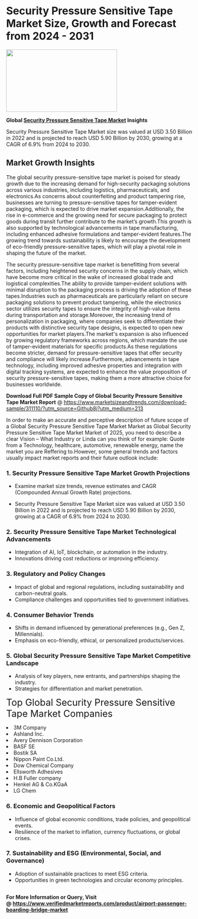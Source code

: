 <H1>Security Pressure Sensitive Tape Market Size, Growth and Forecast from 2024 - 2031</H1><img class="aligncenter size-medium wp-image-584254" src="https://thirdeyenews.in/wp-content/uploads/2024/09/Global-Market-Research-300x168.jpeg" alt="" width="300" height="168" /><p><strong>Global&nbsp;<a href="https://www.marketsizeandtrends.com/download-sample/311110/?utm_source=Github8j?utm_medium=213">Security Pressure Sensitive Tape Market</a> Insights</strong></p><p>Security Pressure Sensitive Tape Market size was valued at USD 3.50 Billion in 2022 and is projected to reach USD 5.90 Billion by 2030, growing at a CAGR of 6.9% from 2024 to 2030.</p><p><h2>Market Growth Insights</h2> <p>The global security pressure-sensitive tape market is poised for steady growth due to the increasing demand for high-security packaging solutions across various industries, including logistics, pharmaceuticals, and electronics.As concerns about counterfeiting and product tampering rise, businesses are turning to pressure-sensitive tapes for tamper-evident packaging, which is expected to drive market expansion.Additionally, the rise in e-commerce and the growing need for secure packaging to protect goods during transit further contribute to the market’s growth.This growth is also supported by technological advancements in tape manufacturing, including enhanced adhesive formulations and tamper-evident features.The growing trend towards sustainability is likely to encourage the development of eco-friendly pressure-sensitive tapes, which will play a pivotal role in shaping the future of the market.</p> <p>The security pressure-sensitive tape market is benefitting from several factors, including heightened security concerns in the supply chain, which have become more critical in the wake of increased global trade and logistical complexities.The ability to provide tamper-evident solutions with minimal disruption to the packaging process is driving the adoption of these tapes.Industries such as pharmaceuticals are particularly reliant on secure packaging solutions to prevent product tampering, while the electronics sector utilizes security tapes to ensure the integrity of high-value items during transportation and storage.Moreover, the increasing trend of personalization in packaging, where companies seek to differentiate their products with distinctive security tape designs, is expected to open new opportunities for market players.The market's expansion is also influenced by growing regulatory frameworks across regions, which mandate the use of tamper-evident materials for specific products.As these regulations become stricter, demand for pressure-sensitive tapes that offer security and compliance will likely increase.Furthermore, advancements in tape technology, including improved adhesive properties and integration with digital tracking systems, are expected to enhance the value proposition of security pressure-sensitive tapes, making them a more attractive choice for businesses worldwide.<p><span class=""><strong>Download Full PDF Sample Copy of Global Security Pressure Sensitive Tape Market Report</strong> @ <a href="https://www.marketsizeandtrends.com/download-sample/311110/?utm_source=Github8j?utm_medium=213" target="_blank">https://www.marketsizeandtrends.com/download-sample/311110/?utm_source=Github8j?utm_medium=213</a></span></p><p>In order to make an accurate and perceptive description of future scope of a Global&nbsp;Security Pressure Sensitive Tape Market Market as Global&nbsp;Security Pressure Sensitive Tape Market Market of 2025, you need to describe a clear Vision &ndash; What Industry or Linda can you think of for example: Quote from a Technology, healthcare, automotive, renewable energy, name the market you are Reffering to.However, some general trends and factors usually impact market reports and their future outlook include:</p><h3>1.&nbsp;<strong>Security Pressure Sensitive Tape Market Growth Projections</strong></h3><ul><li>Examine market size trends, revenue estimates and CAGR (Compounded Annual Growth Rate) projections.</li><li><p>Security Pressure Sensitive Tape Market size was valued at USD 3.50 Billion in 2022 and is projected to reach USD 5.90 Billion by 2030, growing at a CAGR of 6.9% from 2024 to 2030.</p></li></ul><h3>2.&nbsp;<strong>Security Pressure Sensitive Tape Market Technological Advancements</strong></h3><ul><li>Integration of AI, IoT, blockchain, or automation in the industry.</li><li>Innovations driving cost reductions or improving efficiency.</li></ul><h3>3.&nbsp;<strong>Regulatory and Policy Changes</strong></h3><ul><li>Impact of global and regional regulations, including sustainability and carbon-neutral goals.</li><li>Compliance challenges and opportunities tied to government initiatives.</li></ul><h3>4.&nbsp;<strong>Consumer Behavior Trends</strong></h3><ul><li>Shifts in demand influenced by generational preferences (e.g., Gen Z, Millennials).</li><li>Emphasis on eco-friendly, ethical, or personalized products/services.</li></ul><h3>5.&nbsp;<strong>Global Security Pressure Sensitive Tape Market Competitive Landscape</strong></h3><ul><li>Analysis of key players, new entrants, and partnerships shaping the industry.</li><li>Strategies for differentiation and market penetration.</li></ul><p data-pm-slice="1 1 []"><span style="color: inherit; font-family: inherit; font-size: 25px;">Top Global Security Pressure Sensitive Tape Market Companies</span></p><div class="" data-test-id=""><p><li>3M Company</li><li> Ashland Inc.</li><li> Avery Dennison Corporation</li><li> BASF SE</li><li> Bostik SA</li><li> Nippon Paint Co.Ltd.</li><li> Dow Chemical Company</li><li> Ellsworth Adhesives</li><li> H.B Fuller company</li><li> Henkel AG & Co.KGaA</li><li> LG Chem</li></p></div><h3>6.&nbsp;<strong>Economic and Geopolitical Factors</strong></h3><ul><li>Influence of global economic conditions, trade policies, and geopolitical events.</li><li>Resilience of the market to inflation, currency fluctuations, or global crises.</li></ul><h3>7.&nbsp;<strong>Sustainability and ESG (Environmental, Social, and Governance)</strong></h3><ul><li>Adoption of sustainable practices to meet ESG criteria.</li><li>Opportunities in green technologies and circular economy principles.</li></ul><h2><strong style="font-size: 14px;">For More Information or Query, Visit @&nbsp;</strong><a style="background-color: #ffffff; font-size: 14px;" href="https://www.marketsizeandtrends.com/report/security-pressure-sensitive-tape-market/" target="_blank">https://www.verifiedmarketreports.com/product/airport-passenger-boarding-bridge-market</a></h2>